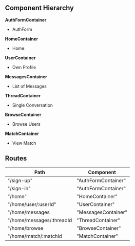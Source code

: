 ## Component Hierarchy

**AuthFormContainer**
 - AuthForm

**HomeContainer**
 - Home

**UserContainer**
- Own Profile

**MessagesContainer**
- List of Messages

**ThreadContainer**
- Single Conversation

**BrowseContainer**
- Browse Users

**MatchContainer**
- View Match

## Routes

|Path   | Component   |
|-------|-------------|
| "/sign-up" | "AuthFormContainer" |
| "/sign-in" | "AuthFormContainer" |
| "/home" | "HomeContainer" |
| "/home/user/:userId" | "UserContainer" |
| "/home/messages | "MessagesContainer" |
| "/home/messages/:threadId | "ThreadContainer" |
| "/home/browse | "BrowseContainer" |
| "/home/match/:matchId | "MatchContainer" |
